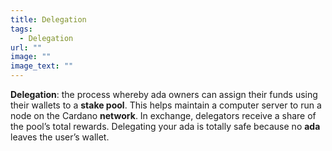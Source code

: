 ```yaml
---
title: Delegation
tags:
  - Delegation
url: ""
image: ""
image_text: ""
---
```


**Delegation**: the process whereby ada owners can assign their funds using their wallets to a **stake pool**. This helps maintain a computer server to run a node on the Cardano **network**. In exchange, delegators receive a share of the pool’s total rewards. Delegating your ada is totally safe because no **ada** leaves the user’s wallet.
